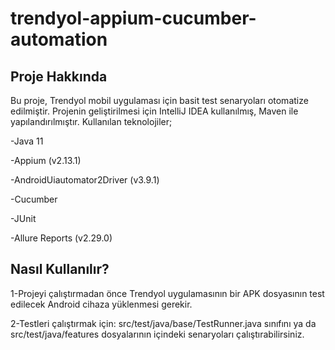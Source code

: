 # trendyol-appium-cucumber-automation

Proje Hakkında
--------------
 Bu proje, Trendyol mobil uygulaması için basit test senaryoları otomatize edilmiştir. Projenin geliştirilmesi için IntelliJ IDEA kullanılmış, Maven ile yapılandırılmıştır. Kullanılan teknolojiler;  
 
 -Java 11 
 
 -Appium (v2.13.1)

 -AndroidUiautomator2Driver (v3.9.1)
 
 -Cucumber 
 
 -JUnit 
 
 -Allure Reports (v2.29.0)


Nasıl Kullanılır?
-----------------
1-Projeyi çalıştırmadan önce Trendyol uygulamasının bir APK dosyasının test edilecek Android cihaza yüklenmesi gerekir.

2-Testleri çalıştırmak için: src/test/java/base/TestRunner.java sınıfını ya da src/test/java/features dosyalarının içindeki senaryoları çalıştırabilirsiniz.
